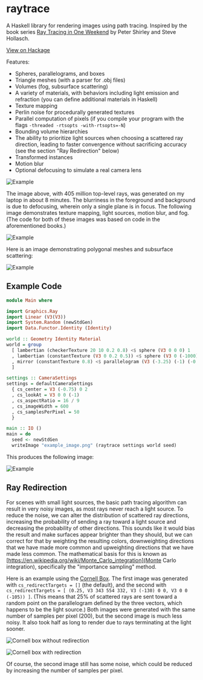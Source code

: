 # raytrace

A Haskell library for rendering images using path tracing. Inspired by the book series [Ray Tracing in One Weekend](https://raytracing.github.io/) by Peter Shirley and Steve Hollasch.

[View on Hackage](https://hackage.haskell.org/package/raytrace)

Features:
* Spheres, parallelograms, and boxes
* Triangle meshes (with a parser for .obj files)
* Volumes (fog, subsurface scattering)
* A variety of materials, with behaviors including light emission and refraction (you can define additional materials in Haskell)
* Texture mapping
* Perlin noise for procedurally generated textures
* Parallel computation of pixels (if you compile your program with the flags `-threaded -rtsopts -with-rtsopts=-N`)
* Bounding volume hierarchies
* The ability to prioritize light sources when choosing a scattered ray direction, leading to faster convergence without sacrificing accuracy (see the section "Ray Redirection" below)
* Transformed instances
* Motion blur
* Optional defocusing to simulate a real camera lens

![Example](https://raw.githubusercontent.com/UnaryPlus/raytrace/refs/heads/main/demo1.png)

The image above, with 405 million top-level rays, was generated on my laptop in about 8 minutes. The blurriness in the foreground and background is due to defocusing, wherein only a single plane is in focus. The following image demonstrates texture mapping, light sources, motion blur, and fog. (The code for both of these images was based on code in the aforementioned books.)

![Example](https://raw.githubusercontent.com/UnaryPlus/raytrace/refs/heads/main/demo2.png)

Here is an image demonstrating polygonal meshes and subsurface scattering:

![Example](https://raw.githubusercontent.com/UnaryPlus/raytrace/refs/heads/main/pawn_demo.png)

## Example Code

```haskell
module Main where

import Graphics.Ray
import Linear (V3(V3))
import System.Random (newStdGen)
import Data.Functor.Identity (Identity)

world :: Geometry Identity Material
world = group
  [ lambertian (checkerTexture 20 10 0.2 0.8) <$ sphere (V3 0 0 0) 1
  , lambertian (constantTexture (V3 0 0.2 0.5)) <$ sphere (V3 0 (-1000) 0) 999
  , mirror (constantTexture 0.8) <$ parallelogram (V3 (-3.25) (-1) (-0.75)) (V3 1.25 0 (-1.25)) (V3 0 2 0)
  ]

settings :: CameraSettings
settings = defaultCameraSettings
  { cs_center = V3 (-0.75) 0 2
  , cs_lookAt = V3 0 0 (-1)
  , cs_aspectRatio = 16 / 9
  , cs_imageWidth = 600
  , cs_samplesPerPixel = 50
  }

main :: IO ()
main = do
  seed <- newStdGen
  writeImage "example_image.png" (raytrace settings world seed)
```

This produces the following image:

![Example](https://raw.githubusercontent.com/UnaryPlus/raytrace/refs/heads/main/example_image.png)

## Ray Redirection

For scenes with small light sources, the basic path tracing algorithm can result in very noisy images, as most rays never reach a light source. To reduce the noise, we can alter the distribution of scattered ray directions, increasing the probability of sending a ray toward a light source and decreasing the probability of other directions. This sounds like it would bias the result and make surfaces appear brighter than they should, but we can correct for that by weighting the resulting colors, downweighting directions that we have made more common and upweighting directions that we have made less common. The mathematical basis for this is known as [https://en.wikipedia.org/wiki/Monte_Carlo_integration](Monte Carlo integration), specifically the "importance sampling" method.

Here is an example using the [Cornell Box](https://en.wikipedia.org/wiki/Cornell_box). The first image was generated with `cs_redirectTargets = []` (the default), and the second with `cs_redirectTargets = [ (0.25, V3 343 554 332, V3 (-130) 0 0, V3 0 0 (-105)) ]`. (This means that 25% of scattered rays are sent toward a random point on the parallelogram defined by the three vectors, which happens to be the light source.) Both images were generated with the same number of samples per pixel (200), but the second image is much less noisy. It also took half as long to render due to rays terminating at the light sooner.

![Cornell box without redirection](cornell_box_noisy.png)

![Cornell box with redirection](cornell_box_redirect.png)

Of course, the second image still has some noise, which could be reduced by increasing the number of samples per pixel.